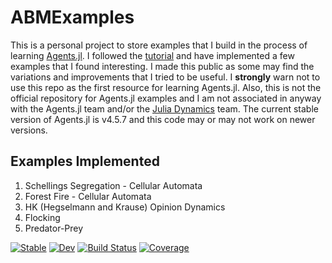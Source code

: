 # ABMExamples
This is a personal project to store examples that I build in the process of learning [Agents.jl](https://juliadynamics.github.io/Agents.jl/stable/). I followed the [tutorial](https://juliadynamics.github.io/Agents.jl/stable/tutorial/#Tutorial) and have implemented a few examples that I found interesting. I made this public as some may find the variations and improvements that I tried to be useful. I **strongly** warn not to use this repo as the first resource for learning Agents.jl. Also, this is not the official repository for Agents.jl examples and I am not associated in anyway with the Agents.jl team and/or the [Julia Dynamics](https://juliadynamics.github.io/JuliaDynamics/) team. The current stable version of Agents.jl is v4.5.7 and this code may or may not work on newer versions.

## Examples Implemented
1. Schellings Segregation - Cellular Automata
2. Forest Fire - Cellular Automata
3. HK (Hegselmann and Krause) Opinion Dynamics
4. Flocking
5. Predator-Prey

[![Stable](https://img.shields.io/badge/docs-stable-blue.svg)](https://codekomali.github.io/ABMExamples.jl/stable)
[![Dev](https://img.shields.io/badge/docs-dev-blue.svg)](https://codekomali.github.io/ABMExamples.jl/dev)
[![Build Status](https://github.com/codekomali/ABMExamples.jl/actions/workflows/CI.yml/badge.svg?branch=master)](https://github.com/codekomali/ABMExamples.jl/actions/workflows/CI.yml?query=branch%3Amaster)
[![Coverage](https://codecov.io/gh/codekomali/ABMExamples.jl/branch/master/graph/badge.svg)](https://codecov.io/gh/codekomali/ABMExamples.jl)
